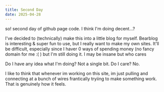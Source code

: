 ```yaml
---
title: Second Day
date: 2025-04-28
---
```

so! second day of github page code. I think I'm doing decent...?

I've decided to (technically) make this into a little blog for myself. Bearblog is interesting & super fun to use, but I really want to make my own sites. It'll be difficult, especially since I haver 0 ways of spending money (no fancy domain for me :( ) but I'm still doing it. I may be insane but who cares

Do I have any idea what I'm doing? Not a single bit. Do I care? No. 

I like to think that whenever im working on this site, im just pulling and connecting at a bunch of wires frantically tryiing to make something work. That is genuinely how it feels. 
